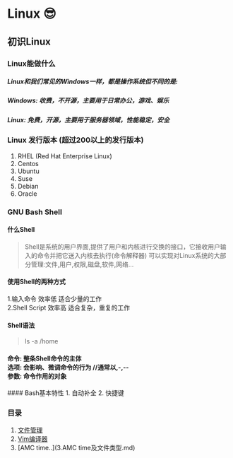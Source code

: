 # Linux 😎
## 初识Linux
### Linux能做什么
<h5> Linux和我们常见的Windows一样，都是操作系统但不同的是:    </h5>
<h5> Windows: 收费，不开源，主要用于日常办公，游戏、娱乐  </h5>
<h5> Linux: 免费，开源，主要用于服务器领域，性能稳定，安全  </h5>

### Linux 发行版本 (超过200以上的发行版本)
1. RHEL (Red Hat Enterprise Linux)  
2. Centos  
3. Ubuntu
4. Suse
5. Debian
6. Oracle
### GNU Bash Shell
#### 什么Shell
> Shell是系统的用户界面,提供了用户和内核进行交换的接口，它接收用户输入的命令并把它送入内核去执行(命令解释器)
> 可以实现对Linux系统的大部分管理:文件,用户,权限,磁盘,软件,网络...
#### 使用Shell的两种方式
1.输入命令   效率低  适合少量的工作  
2.Shell Script 效率高 适合复杂，重复的工作  
#### Shell语法
> ls -a /home
<h4> 
  命令: 整条Shell命令的主体 </br>
  选项: 会影响、微调命令的行为 //通常以,-,-- </br>
  参数: 命令作用的对象  </br>
</h4>
#### Bash基本特性
1. 自动补全 <tab>
2. 快捷键









### 目录
1. [文件管理](1.文件路径及管理.md)
2. [Vim编译器](2.Vi编辑器.md)
3. [AMC time..](3.AMC time及文件类型.md)
